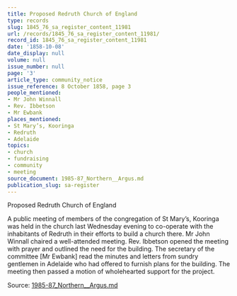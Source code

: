 ```yaml
---
title: Proposed Redruth Church of England
type: records
slug: 1845_76_sa_register_content_11981
url: /records/1845_76_sa_register_content_11981/
record_id: 1845_76_sa_register_content_11981
date: '1858-10-08'
date_display: null
volume: null
issue_number: null
page: '3'
article_type: community_notice
issue_reference: 8 October 1858, page 3
people_mentioned:
- Mr John Winnall
- Rev. Ibbetson
- Mr Ewbank
places_mentioned:
- St Mary’s, Kooringa
- Redruth
- Adelaide
topics:
- church
- fundraising
- community
- meeting
source_document: 1985-87_Northern__Argus.md
publication_slug: sa-register
---
```


Proposed Redruth Church of England

A public meeting of members of the congregation of St Mary’s, Kooringa was held in the church last Wednesday evening to co-operate with the inhabitants of Redruth in their efforts to build a church there.  Mr John Winnall chaired a well-attended meeting.  Rev. Ibbetson opened the meeting with prayer and outlined the need for the building.  The secretary of the committee [Mr Ewbank] read the minutes and letters from sundry gentlemen in Adelaide who had offered to furnish plans for the building.  The meeting then passed a motion of wholehearted support for the project.

Source: [1985-87_Northern__Argus.md](/downloads/markdown/1985-87_Northern__Argus.md)
